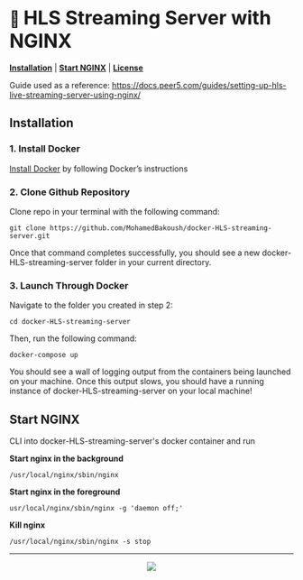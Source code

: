 <h1>
  🐋 <big><strong>HLS Streaming Server with NGINX</strong></big>
</h1>

[**Installation**](#installation) |
[**Start NGINX**](#start-nginx) |
[**License**](#license)

Guide used as a reference: https://docs.peer5.com/guides/setting-up-hls-live-streaming-server-using-nginx/


## Installation

### 1. Install Docker

[Install Docker](https://docs.docker.com/get-docker/) by following Docker’s instructions 

### 2. Clone Github Repository

Clone repo in your terminal with the following command:

```
git clone https://github.com/MohamedBakoush/docker-HLS-streaming-server.git
```

Once that command completes successfully, you should see a new docker-HLS-streaming-server folder in your current directory.

### 3. Launch Through Docker

Navigate to the folder you created in step 2:

```
cd docker-HLS-streaming-server
```

Then, run the following command:

```
docker-compose up   
```

You should see a wall of logging output from the containers being launched on your machine. Once this output slows, you should have a running instance of docker-HLS-streaming-server on your local machine! 

## Start NGINX

CLI into docker-HLS-streaming-server's docker container and run 

**Start nginx in the background**
```
/usr/local/nginx/sbin/nginx
```

**Start nginx in the foreground**
```
usr/local/nginx/sbin/nginx -g 'daemon off;'
```

**Kill nginx**
```
/usr/local/nginx/sbin/nginx -s stop
```

<hr/>

<p id="user-content-license" align="center">
  <a href="https://github.com/MohamedBakoush/docker-HLS-streaming-server/blob/master/LICENSE"><img src="https://img.shields.io/badge/license-MIT-green?style=for-the-badge" />
</p>
